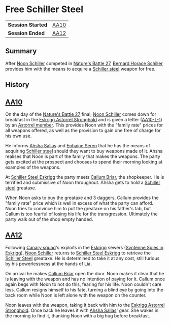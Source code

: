 # Free Schiller Steel

|||
| --- | --- |
| **Session Started** | [AA10](../../sessions/completed/AA10.md) | storyline.2
| **Session Ended** | [AA12](../../sessions/completed/AA12.md) |

## Summary

After [Noon Schiller](../../characters/noon-schiller.md) competed in [Nature's Battle 27](natures-battle-27.md), [Bernard Horace Schiller](../../characters/bernard-horace-schiller.md) provides him with the means to acquire a [Schiller steel](../../items/weapons/schiller-steel.md) weapon for free.

## History

## [AA10](../../sessions/completed/AA10.md)

On the day of the [Nature's Battle 27](natures-battle-27.md) final, [Noon Schiller](../../characters/noon-schiller.md) comes down for breakfast in the [Eskrigg Astorrel Stronghold](../../places/strongholds/eskrigg-astorrel-stronghold.md) and is given a letter ([AA10-L-1](../../letters/AA10-L-1.md)) by an [Astorrel member](../../organisations/astorrel/ranks/astorrel-member.md). This provides Noon with the "family rate" prices for all weapons offered, as well as the provision to gain one free of charge for his own use.

He informs [Ahsha Sallas](../../characters/ahsha-sallas.md) and [Ephaine Seren](../../characters/ephaine-seren.md) that he has the means of acquiring [Schiller steel](../../items/weapons/schiller-steel.md) should they want to buy weapons made of it. Ahsha realises that Noon is part of the family that makes the weapons. The party gets excited at the prospect and chooses to spend their morning looking at examples of the weapons.

At [Schiller Steel Eskrigg](../../places/buildings/shops/schiller-steel-eskrigg.md) the party meets [Callum Briar](../../characters/callum-briar.md), the shopkeeper. He is terrified and submissive of Noon throughout. Ahsha gets to hold a [Schiller steel](../../items/weapons/schiller-steel.md) greataxe.

When Noon asks to buy the greataxe and 3 daggers, Callum provides the "family rate" price which is well in excess of what the party can afford. Noon tries to convince him to put the greataxe on his father's tab, but Callum is too fearful of losing his life for the transgression. Ultimately the party walk out of the shop empty handed.

## [AA12](../../sessions/completed/AA12.md)

Following [Canary squad](../../organisations/astorrel/squads/canary-squad.md)'s exploits in the [Eskrigg](../../places/cities/eskrigg.md) sewers ([Syntenne Spies in Eskrigg](syntenne-spies-in-eskrigg.md)), [Noon Schiller](../../characters/noon-schiller.md) returns to [Schiller Steel Eskrigg](../../places/buildings/shops/schiller-steel-eskrigg.md) to retrieve the [Schiller Steel](../../items/weapons/schiller-steel.md) greataxe. He is determined to take it at any cost, still furious by his powerlessness at the hands of Lia.

On arrival he makes [Callum Briar](../../characters/callum-briar.md) open the door. Noon makes it clear that he is leaving with the weapon and has no intention of paying for it. Callum once again begs with Noon to not do this, fearing for his life. Noon couldn't care less. Callum resigns himself to his fate, turning a blind eye by going into the back room while Noon is left alone with the weapon on the counter.

Noon leaves with the weapon, taking it back with him to the [Eskrigg Astorrel Stronghold](../../places/strongholds/eskrigg-astorrel-stronghold.md). Once back he leaves it with [Ahsha Sallas](../../characters/ahsha-sallas.md)' gear. She wakes in the morning to find it, thanking Noon with a big hug before breakfast.

